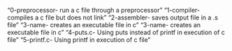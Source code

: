 “0-preprocessor- run a c file through a preprocessor”
“1-compiler- compiles a c file but does not link”
“2-assembler- saves output file in a .s file”
“3-name- creates an executable file in c”
“3-name- creates an executable file in c”
“4-puts.c- Using puts instead of printf in execution of c file”
“5-printf.c- Using printf in execution of c file”
